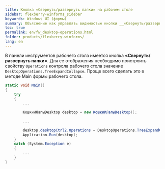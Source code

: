 ```yaml
---
title: Кнопка «Свернуть/развернуть папки» на рабочем столе
sidebar: flexberry-winforms_sidebar
keywords: Windows UI (формы)
summary: Объяснение как управлять видимостью кнопки __«Свернуть/развернуть папки»__ рабочего стола приложения, пример
toc: true
permalink: en/fw_desktop-operations.html
folder: products/flexberry-winforms/
lang: en
---
```


В панели инструментов рабочего стола имеется кнопка __«Свернуть/развернуть папки»__. Для ее отображения необходимо пристроить свойству `Operations` контрола рабочего стола значение `DesktopOperations.TreeExpandCollapse`. Проще всего сделать это в методе Main формы рабочего стола.

```csharp
static void Main()
{
    try
    {
		...

        КошкиИЛапыDesktop desktop = new КошкиИЛапыDesktop();
		
		...  

        desktop.desktopCtrl2.Operations = DesktopOperations.TreeExpandCollapse;
        Application.Run(desktop);
    }
    catch (System.Exception e)
    {
		...
    }
}
```